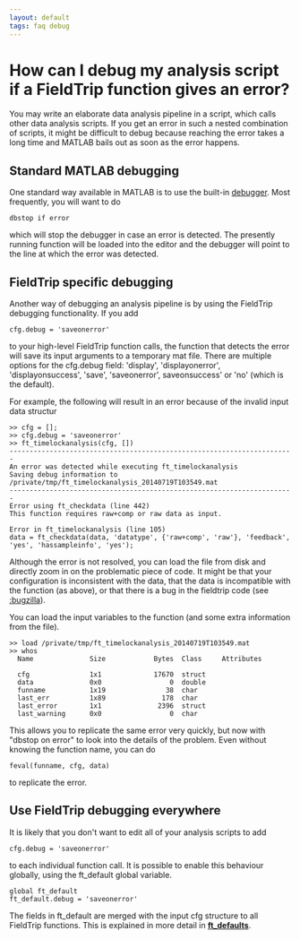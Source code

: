 ```yaml
---
layout: default
tags: faq debug
---
```


# How can I debug my analysis script if a FieldTrip function gives an error?

You may write an elaborate data analysis pipeline in a script, which calls other data analysis scripts. If you get an error in such a nested combination of scripts, it might be difficult to debug because reaching the error takes a long time and MATLAB bails out as soon as the error happens.

## Standard MATLAB debugging

One standard way available in MATLAB is to use the built-in [debugger](http://www.mathworks.com/help/matlab/debugging-code.html). Most frequently, you will want to do

    dbstop if error

which will stop the debugger in case an error is detected. The presently running function will be loaded into the editor and the debugger will point to the line at which the error was detected.

## FieldTrip specific debugging

Another way of debugging an analysis pipeline is by using the FieldTrip debugging functionality. If you add

    cfg.debug = 'saveonerror'

to your high-level FieldTrip function calls, the function that detects the error will save its input arguments to a temporary mat file. There are multiple options for the cfg.debug field: 'display', 'displayonerror', 'displayonsuccess', 'save', 'saveonerror', saveonsuccess' or 'no' (which is the default).

For example, the following will result in an error because of the invalid input data structur

	>> cfg = [];
	>> cfg.debug = 'saveonerror'
	>> ft_timelockanalysis(cfg, [])
	-----------------------------------------------------------------------
	An error was detected while executing ft_timelockanalysis
	Saving debug information to /private/tmp/ft_timelockanalysis_20140719T103549.mat
	-----------------------------------------------------------------------
	Error using ft_checkdata (line 442)
	This function requires raw+comp or raw data as input.

	Error in ft_timelockanalysis (line 105)
	data = ft_checkdata(data, 'datatype', {'raw+comp', 'raw'}, 'feedback', 'yes', 'hassampleinfo', 'yes');

Although the error is not resolved, you can load the file from disk and directly zoom in on the problematic piece of code. It might be that your configuration is inconsistent with the data, that the data is incompatible with the function (as above), or that there is a bug in the fieldtrip code (see [:bugzilla](/bugzilla)).

You can load the input variables to the function (and some extra information from the file).

	>> load /private/tmp/ft_timelockanalysis_20140719T103549.mat
	>> whos
	  Name              Size            Bytes  Class     Attributes

	  cfg               1x1             17670  struct              
	  data              0x0                 0  double              
	  funname           1x19               38  char                
	  last_err          1x89              178  char                
	  last_error        1x1              2396  struct              
	  last_warning      0x0                 0  char          

This allows you to replicate the same error very quickly, but now with "dbstop on error" to look into the details of the problem. Even without knowing the function name, you can do

    feval(funname, cfg, data)

to replicate the error.

## Use FieldTrip debugging everywhere

It is likely that you don't want to edit all of your analysis scripts to add

    cfg.debug = 'saveonerror'

to each individual function call. It is possible to enable this behaviour globally, using the ft_default global variable.

    global ft_default
    ft_default.debug = 'saveonerror'

The fields in ft_default are merged with the input cfg structure to all FieldTrip functions. This is explained in more detail in **[ft_defaults](/reference/ft_defaults)**.
